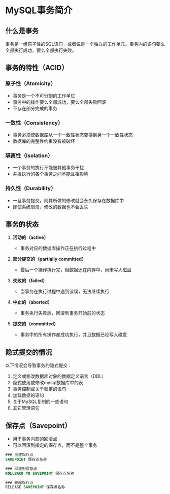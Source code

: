 # MySQL事务简介

## 什么是事务
事务是一组原子性的SQL语句，或者说是一个独立的工作单元。事务内的语句要么全部执行成功，要么全部执行失败。

## 事务的特性（ACID）

### 原子性（Atomicity）
- 事务是一个不可分割的工作单位
- 事务中的操作要么全部成功，要么全部失败回滚
- 不存在部分完成的事务

### 一致性（Consistency）
- 事务必须使数据库从一个一致性状态变换到另一个一致性状态
- 数据库的完整性约束没有被破坏

### 隔离性（Isolation）
- 一个事务的执行不能被其他事务干扰
- 并发执行的各个事务之间不能互相影响

### 持久性（Durability）
- 一旦事务提交，则其所做的修改就会永久保存在数据库中
- 即使系统崩溃，修改的数据也不会丢失

## 事务的状态

1. **活动的（active）**
   - 事务对应的数据库操作正在执行过程中

2. **部分提交的（partially committed）**
   - 最后一个操作执行完，但数据还在内存中，尚未写入磁盘

3. **失败的（failed）**
   - 当事务在执行过程中遇到错误，无法继续执行

4. **中止的（aborted）**
   - 事务执行失败后，回滚到事务开始前的状态

5. **提交的（committed）**
   - 事务中的所有操作都成功执行，并且数据已经写入磁盘

## 隐式提交的情况
以下情况会导致事务的隐式提交：

1. 定义或修改数据库对象的数据定义语言（DDL）
2. 隐式使用或修改mysql数据库中的表
3. 事务控制或关于锁定的语句
4. 加载数据的语句
5. 关于MySQL复制的一些语句
6. 其它管理语句

## 保存点（Savepoint）
- 用于事务内部的回滚点
- 可以回滚到指定的保存点，而不是整个事务

```sql
### 创建保存点
SAVEPOINT 保存点名称

### 回滚到保存点
ROLLBACK TO SAVEPOINT 保存点名称

### 删除保存点
RELEASE SAVEPOINT 保存点名称
```
